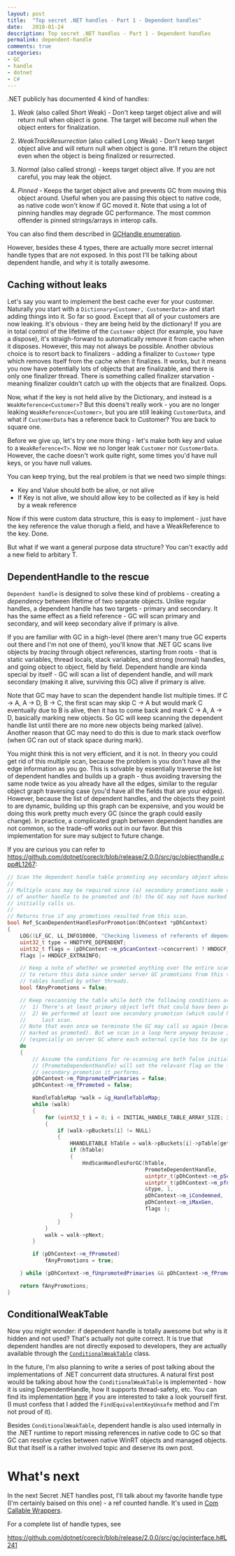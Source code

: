 ```yaml
---
layout: post
title:  "Top secret .NET handles - Part 1 - Dependent handles"
date:   2018-01-24
description: Top secret .NET handles - Part 1 - Dependent handles
permalink: dependent-handle
comments: true
categories:
- GC
- handle
- dotnet
- C#
---
```


.NET publicly has documented 4 kind of handles:

1. *Weak* (also called Short Weak) - Don't keep target object alive and will return null when object is gone. The target will become null when the object enters for finalization.

2. *WeakTrackResurrection* (also called Long Weak) - Don't keep target object alive and will return null when object is gone. It'll return the object even when the object is being finalized or resurrected.

3. *Normal* (also called strong) - keeps target object alive. If you are not careful, you may leak the object.

4. *Pinned* - Keeps the target object alive and prevents GC from moving this object around. Useful when you are passing this object to native code, as native code won't know if GC moved it. Note that using a lot of pinning handles may degrade GC performance. The most common offender is pinned strings/arrays in interop calls.

You can also find them described in [GCHandle enumeration](https://msdn.microsoft.com/en-us/library/83y4ak54.aspx).

However, besides these 4 types, there are actually more secret internal handle types that are not exposed. In this post I'll be talking about dependent handle, and why it is totally awesome.

## Caching without leaks

Let's say you want to implement the best cache ever for your customer. Naturally you start with a `Dictionary<Customer, CustomerData>` and start adding things into it. So far so good. Except that all of your customers are now leaking. It's obvious - they are being held by the dictionary! If you are in total control of the lifetime of the `Customer` object (for example, you have a dispose), it's straigh-forward to automatically remove it from cache when it disposes. However, this may not always be possible. Another obvious choice is to resort back to finalizers - adding a finalizer to `Customer` type which removes itself from the cache when it finalizes. It works, but it means you now have potentially lots of objects that are finalizable, and there is only one finalizer thread. There is something called finalizer starvation - meaning finalizer couldn't catch up with the objects that are finalized. Oops.

Now, what if the key is not held alive by the Dictionary, and instead is a `WeakReference<Customer>`? But this doens't really work - you are no longer leaking `WeakReference<Customer>`, but you are still leaking `CustomerData`, and what if `CustomerData` has a reference back to Customer? You are back to square one.

Before we give up, let's try one more thing - let's make both key and value to a `WeakReference<T>`. Now we no longer leak `Customer` nor `CustomerData`. However, the cache doesn't work quite right, some times you'd have null keys, or you have null values.

You can keep trying, but the real problem is that we need two simple things:

* Key and Value should both be alive, or not alive
* If Key is not alive, we should allow key to be collected as if key is held by a weak reference

Now if this were custom data structure, this is easy to implement - just have the key reference the value thorugh a field, and have a WeakReference to the key. Done.

But what if we want a general purpose data structure? You can't exactly add a new field to arbitary T.

## DependentHandle to the rescue

`Dependent handle` is designed to solve these kind of problems - creating a *dependency* between lifetime of two separate objects. Unlike regular handles, a dependent handle has two targets - primary and secondary. It has the same effect as a field reference - GC will scan primary and secondary, and will keep secondary alive if primary is alive.

If you are familiar with GC in a high-level (there aren't many true GC experts out there and I'm not one of them), you'll know that .NET GC scans live objects by *tracing* through object references, starting from roots - that is static variables, thread locals, stack variables, and strong (normal) handles, and going object to object, field by field. Dependent handle are kinda special by itself - GC will scan a list of dependent handle, and will mark secondary (making it alive, surviving this GC) alive if primary is alive.

Note that GC may have to scan the dependent handle list multiple times. If C -> A, A -> D, B -> C, the first scan may skip C -> A but would mark C eventually due to B is alive, then it has to come back and mark C -> A, A -> D, basically marking new objects. So GC will keep scanning the dependent handle list until there are no more new objects being marked (alive). Another reason that GC may need to do this is due to mark stack overflow (when GC ran out of stack space during mark). 

You might think this is not very efficient, and it is not. In theory you could get rid of this multiple scan, because the problem is you don't have all the edge information as you go. This is solvable by essentially traverse the list of dependent handles and builds up a graph - thus avoiding traversing the same node twice as you already have all the edges, similar to the regular object graph traversing case (you'd have all the fields that are your edges). However, because the list of dependent handles, and the objects they point to are dynamic, building up this graph can be expensive, and you would be doing this work pretty much every GC (since the graph could easily change). In practice, a complicated graph between dependent handles are not common, so the trade-off works out in our favor. But this implementation for sure may subject to future change.

If you are curious you can refer to <https://github.com/dotnet/coreclr/blob/release/2.0.0/src/gc/objecthandle.cpp#L1267>:

```cpp
// Scan the dependent handle table promoting any secondary object whose associated primary object is promoted.
//
// Multiple scans may be required since (a) secondary promotions made during one scan could cause the primary
// of another handle to be promoted and (b) the GC may not have marked all promoted objects at the time it
// initially calls us.
//
// Returns true if any promotions resulted from this scan.
bool Ref_ScanDependentHandlesForPromotion(DhContext *pDhContext)
{
    LOG((LF_GC, LL_INFO10000, "Checking liveness of referents of dependent handles in generation %u\n", pDhContext->m_iCondemned));
    uint32_t type = HNDTYPE_DEPENDENT;
    uint32_t flags = (pDhContext->m_pScanContext->concurrent) ? HNDGCF_ASYNC : HNDGCF_NORMAL;
    flags |= HNDGCF_EXTRAINFO;

    // Keep a note of whether we promoted anything over the entire scan (not just the last iteration). We need
    // to return this data since under server GC promotions from this table may cause further promotions in
    // tables handled by other threads.
    bool fAnyPromotions = false;

    // Keep rescanning the table while both the following conditions are true:
    //  1) There's at least primary object left that could have been promoted.
    //  2) We performed at least one secondary promotion (which could have caused a primary promotion) on the
    //     last scan.
    // Note that even once we terminate the GC may call us again (because it has caused more objects to be
    // marked as promoted). But we scan in a loop here anyway because it is cheaper for us to loop than the GC
    // (especially on server GC where each external cycle has to be synchronized between GC worker threads).
    do
    {
        // Assume the conditions for re-scanning are both false initially. The scan callback below
        // (PromoteDependentHandle) will set the relevant flag on the first unpromoted primary it sees or
        // secondary promotion it performs.
        pDhContext->m_fUnpromotedPrimaries = false;
        pDhContext->m_fPromoted = false;

        HandleTableMap *walk = &g_HandleTableMap;
        while (walk) 
        {
            for (uint32_t i = 0; i < INITIAL_HANDLE_TABLE_ARRAY_SIZE; i ++)
            {
                if (walk->pBuckets[i] != NULL)
                {
                    HHANDLETABLE hTable = walk->pBuckets[i]->pTable[getSlotNumber(pDhContext->m_pScanContext)];
                    if (hTable)
                    {
                        HndScanHandlesForGC(hTable,
                                            PromoteDependentHandle,
                                            uintptr_t(pDhContext->m_pScanContext),
                                            uintptr_t(pDhContext->m_pfnPromoteFunction),
                                            &type, 1,
                                            pDhContext->m_iCondemned,
                                            pDhContext->m_iMaxGen,
                                            flags );
                    }
                }
            }
            walk = walk->pNext;
        }

        if (pDhContext->m_fPromoted)
            fAnyPromotions = true;

    } while (pDhContext->m_fUnpromotedPrimaries && pDhContext->m_fPromoted);

    return fAnyPromotions;
}
```

## ConditionalWeakTable

Now you might wonder: if dependent handle is totally awesome but why is it hidden and not used? That's actually not quite correct. It is true that dependent handles are not directly exposed to developers, they are actually available through the [`ConditionalWeakTable`](https://msdn.microsoft.com/en-us/library/dd287757.aspx) class.

In the future, I'm also planning to write a series of post talking about the implementations of .NET concurrent data structures. A natural first post would be talking about how the `ConditionalWeakTable` is implemented - how it is using DependentHandle, how it supports thread-safety, etc. You can find its implementation [here](https://github.com/dotnet/coreclr/blob/release/2.0.0/src/mscorlib/src/System/Runtime/CompilerServices/ConditionalWeakTable.cs) if you are interested to take a look yourself first. (I must confess that I added the `FindEquivalentKeyUnsafe` method and I'm not proud of it).

Besides `ConditionalWeakTable`, dependent handle is also used internally in the .NET runtime to report missing references in native code to GC so that GC can resolve cycles between native WinRT objects and managed objects. But that itself is a rather involved topic and deserve its own post.

# What's next

In the next Secret .NET handles post, I'll talk about my favorite handle type (I'm certainly baised on this one) - a ref counted handle. It's used in [Com Callable Wrappers](https://docs.microsoft.com/en-us/dotnet/framework/interop/com-callable-wrapper).

For a complete list of handle types, see

<https://github.com/dotnet/coreclr/blob/release/2.0.0/src/gc/gcinterface.h#L241>

